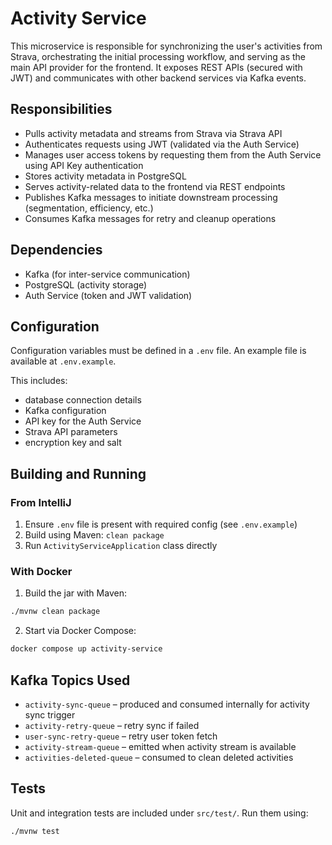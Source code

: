 # Activity Service

This microservice is responsible for synchronizing the user's activities from Strava, orchestrating the initial processing workflow, and serving as the main API provider for the frontend. It exposes REST APIs (secured with JWT) and communicates with other backend services via Kafka events.

## Responsibilities

- Pulls activity metadata and streams from Strava via Strava API
- Authenticates requests using JWT (validated via the Auth Service)
- Manages user access tokens by requesting them from the Auth Service using API Key authentication
- Stores activity metadata in PostgreSQL
- Serves activity-related data to the frontend via REST endpoints
- Publishes Kafka messages to initiate downstream processing (segmentation, efficiency, etc.)
- Consumes Kafka messages for retry and cleanup operations

## Dependencies

- Kafka (for inter-service communication)
- PostgreSQL (activity storage)
- Auth Service (token and JWT validation)

## Configuration

Configuration variables must be defined in a `.env` file. An example file is available at `.env.example`.

This includes:

- database connection details
- Kafka configuration
- API key for the Auth Service
- Strava API parameters
- encryption key and salt

## Building and Running

### From IntelliJ

1. Ensure `.env` file is present with required config (see `.env.example`)
2. Build using Maven: `clean package`
3. Run `ActivityServiceApplication` class directly

### With Docker

1. Build the jar with Maven:

```bash
./mvnw clean package
```

2. Start via Docker Compose:

```bash
docker compose up activity-service
```

## Kafka Topics Used

- `activity-sync-queue` – produced and consumed internally for activity sync trigger
- `activity-retry-queue` – retry sync if failed
- `user-sync-retry-queue` – retry user token fetch
- `activity-stream-queue` – emitted when activity stream is available
- `activities-deleted-queue` – consumed to clean deleted activities

## Tests

Unit and integration tests are included under `src/test/`. Run them using:

```bash
./mvnw test
```
